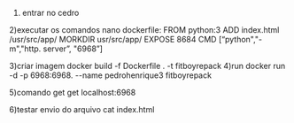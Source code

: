 1) entrar no cedro

2)executar os comandos
nano dockerfile:
FROM python:3
ADD index.html /usr/src/app/
MORKDIR usr/src/app/
EXPOSE 8684
CMD [“python","-m","http. server”, "6968”]


3)criar imagem
docker build -f Dockerfile . -t fitboyrepack
4)run
docker run -d -p 6968:6968. --name pedrohenrique3 fitboyrepack

5)comando get
get localhost:6968 

6)testar envio do arquivo
cat index.html


